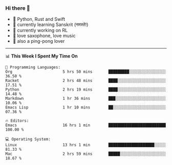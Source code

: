 ### Hi there 👋

- 📙 Python, Rust and Swift
- 🌱 currently learning Sanskrit (नमस्ते!)
- 🔭 currently working on RL
- 🎷 love saxophone, love music
- 🏓 also a ping-pong lover

<!--
**ZiqinGong/ZiqinGong** is a ✨ _special_ ✨ repository because its `README.md` (this file) appears on your GitHub profile.

Here are some ideas to get you started:

- 🔭 I’m currently working on ...
- 🌱 I’m currently learning ...
- 👯 I’m looking to collaborate on ...
- 🤔 I’m looking for help with ...
- 💬 Ask me about ...
- 📫 gongzq0301@sjtu.edu.cn
- 😄 Pronouns: ...
- ⚡ Fun fact: ...
-->

---

<!--START_SECTION:waka-->
📊 **This Week I Spent My Time On** 

```text
💬 Programming Languages: 
Org                      5 hrs 50 mins       █████████░░░░░░░░░░░░░░░░   36.50 % 
Racket                   2 hrs 48 mins       ████░░░░░░░░░░░░░░░░░░░░░   17.51 % 
Python                   2 hrs 19 mins       ████░░░░░░░░░░░░░░░░░░░░░   14.48 % 
Markdown                 1 hr 36 mins        ███░░░░░░░░░░░░░░░░░░░░░░   10.06 % 
Emacs Lisp               1 hr 10 mins        ██░░░░░░░░░░░░░░░░░░░░░░░   07.36 % 

🔥 Editors: 
Emacs                    16 hrs 1 min        █████████████████████████   100.00 % 

💻 Operating System: 
Linux                    13 hrs 1 min        ████████████████████░░░░░   81.33 % 
Mac                      2 hrs 59 mins       █████░░░░░░░░░░░░░░░░░░░░   18.67 % 
```


<!--END_SECTION:waka-->
